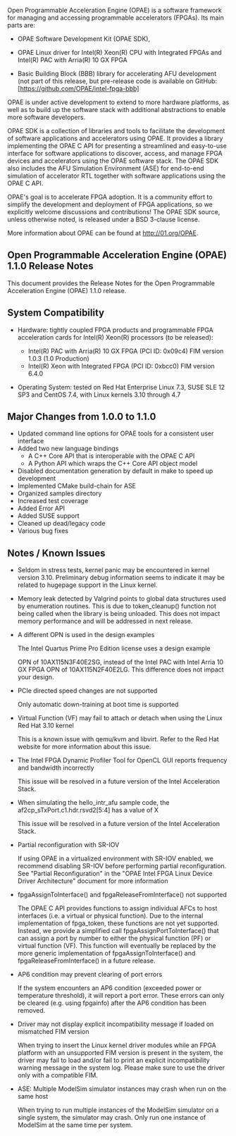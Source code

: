 Open Programmable Acceleration Engine (OPAE) is a software framework for managing and accessing programmable accelerators (FPGAs). Its main parts are:

-   OPAE Software Development Kit (OPAE SDK),

-   OPAE Linux driver for Intel(R) Xeon(R) CPU with Integrated FPGAs and Intel(R) PAC with Arria(R) 10 GX FPGA

-   Basic Building Block (BBB) library for accelerating AFU
    development (not part of this release, but pre-release code is
    available on GitHub: \[https://github.com/OPAE/intel-fpga-bbb]

OPAE is under active development to extend to more hardware platforms, as well as to build up the software stack with additional abstractions to enable more software developers.

OPAE SDK is a collection of libraries and tools to facilitate the development of software applications and accelerators using OPAE. It provides a library implementing the OPAE C API for presenting a streamlined and easy-to-use interface for software applications to discover, access, and manage FPGA devices and accelerators using the OPAE software stack. The OPAE SDK also includes the AFU Simulation Environment (ASE) for end-to-end simulation of accelerator RTL together with software applications using the OPAE C API.

OPAE\'s goal is to accelerate FPGA adoption. It is a community effort to simplify the development and deployment of FPGA applications, so we explicitly welcome discussions and contributions! The OPAE SDK source, unless otherwise noted, is released under a BSD 3-clause license.

More information about OPAE can be found
at http://01.org/OPAE.

Open Programmable Acceleration Engine (OPAE) 1.1.0 Release Notes
-----------------------------------------------------------------

This document provides the Release Notes for the Open Programmable
Acceleration Engine (OPAE) 1.1.0 release.

System Compatibility
--------------------

-   Hardware: tightly coupled FPGA products and programmable FPGA
    acceleration cards for Intel(R) Xeon(R) processors (to be released):
    - Intel(R) PAC with Arria(R) 10 GX FPGA (PCI ID: 0x09c4) FIM version 1.0.3 (1.0 Production)
    - Intel(R) Xeon with Integrated FPGA (PCI ID: 0xbcc0) FIM version 6.4.0

-   Operating System: tested on Red Hat Enterprise Linux 7.3, SUSE SLE 12 SP3 and CentOS
    7.4, with Linux kernels 3.10 through 4.7

Major Changes from 1.0.0 to 1.1.0
----------------------------------



- Updated command line options for OPAE tools for a consistent user interface
- Added two new language bindings
  - A C++ Core API that is interoperable with the OPAE C API
  - A Python API which wraps the C++ Core API object model
- Disabled documentation generation by default in make to speed up development
- Implemented CMake build-chain for ASE
- Organized samples directory
- Increased test coverage
- Added Error API
- Added SUSE support
- Cleaned up dead/legacy code
- Various bug fixes

Notes / Known Issues
--------------------

-   Seldom in stress tests, kernel panic may be encountered in kernel version 3.10. Preliminary debug information seems to indicate it may be related to hugepage support in the Linux kernel.

-   Memory leak detected by Valgrind points to global data structures used by enumeration routines. This is due to token_cleanup() function not being called when the library is being unloaded. This does not impact memory performance and will be addressed in next release.

-   A different OPN is used in the design examples

    The Intel Quartus Prime Pro Edition license uses a design example

    OPN of 10AX115N3F40E2SG, instead of the Intel PAC with Intel Arria
    10 GX FPGA OPN of 10AX115N2F40E2LG. This difference does not impact
    your design.

-   PCIe directed speed changes are not supported

    Only automatic down-training at boot time is supported

-   Virtual Function (VF) may fail to attach or detach when using the
    Linux Red Hat 3.10 kernel
    
    This is a known issue with qemu/kvm and libvirt. Refer to the Red
    Hat website for more information about this issue.

-   The Intel FPGA Dynamic Profiler Tool for OpenCL GUI reports
    frequency and bandwidth incorrectly

    This issue will be resolved in a future version of the Intel
    Acceleration Stack.

-   When simulating the hello\_intr\_afu sample code, the
    af2cp\_sTxPort.c1.hdr.rsvd2\[5:4\] has a value of X
    
    This issue will be resolved in a future version of the Intel Acceleration Stack.

- Partial reconfiguration with SR-IOV

  If using OPAE in a virtualized environment with SR-IOV enabled, we recommend disabling SR-IOV before performing partial reconfiguration. See "Partial Reconfiguration" in the "OPAE Intel FPGA Linux Device Driver Architecture" document for more information

- fpgaAssignToInterface() and fpgaReleaseFromInterface() not supported

  The OPAE C API provides functions to assign individual AFCs to host interfaces (i.e. a virtual or physical function). Due to the internal implementation of fpga_token, these functions are not yet supported. Instead, we provide a simplified call fpgaAssignPortToInterface() that can assign a port by number to either the physical function (PF) or virtual function (VF). This function will eventually be replaced by the more generic implementation of fpgaAssignToInterface() and fpgaReleaseFromInterface() in a future release.


- AP6 condition may prevent clearing of port errors

  If the system encounters an AP6 condition (exceeded power or temperature threshold), it will report a port error. These errors can only be cleared (e.g. using fpgainfo) after the AP6 condition has been removed.

- Driver may not display explicit incompatibility message if loaded on mismatched FIM version

  When trying to insert the Linux kernel driver modules while an FPGA platform with an unsupported FIM version is present in the system, the driver may fail to load and/or fail to print an explicit incompatibility warning message in the system log. Please make sure to use the driver only with a compatible FIM.

- ASE: Multiple ModelSim simulator instances may crash when run on the same host

    When trying to run multiple instances of the ModelSim simulator on a single system, the simulator may crash. Only run one instance of ModelSim at the same time per system.

 
